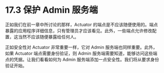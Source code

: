 # 17.3 保护 Admin 服务端

正如我们在前一章中所讨论的那样，Actuator 的端点是不应该随便使用的。端点暴露的应用程序详细信息，只有管理员才应该看见。此外，一些端点允许修改配置，这当然不应该随便暴露给任何人。

正如安全性对 Actuator 非常重要一样，它对 Admin 服务端也同样重要。此外，如果 Actuator 端点需要身份验证，则 Admin 服务端需要知道，能够访问这些端点的凭据。让我们看看如何为 Admin 服务端添加一点安全性。我们将从要求身份验证开始。
